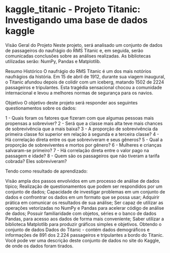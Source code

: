 # kaggle_titanic - Projeto Titanic: Investigando uma base de dados kaggle

Visão Geral do Projeto
Neste projeto, será analisado um conjunto de dados de passageiros do naufrágio do RMS Titanic e, em seguida, serão comunicadas conclusões sobre as análises realizadas. As bibliotecas utilizadas serão: NumPy, Pandas e Matplotlib.

Resumo Histórico
O naufrágio do RMS Titanic é um dos mais notórios naufrágios da história. Em 15 de abril de 1912, durante sua viagem inaugural, o Titanic afundou depois de colidir com um iceberg, matando 1502 de 2224 passageiros e tripulantes. Esta tragédia sensacional chocou a comunidade internacional e levou a melhores normas de segurança para os navios.

Objetivo
O objetivo deste projeto será responder aos seguintes questionamentos sobre os dados:

1 - Quais foram os fatores que fizeram com que algumas pessoas mais propensas a sobreviver?
2 - Será que a classe mais alta teve mais chances de sobrevivência que a mais baixa?
3 - A proporção de sobrevivência da primeira classe foi superior em relação à segunda e a terceira classe?
4 - Há correlação direta entre os que sobreviveram e seus gêneros?
5 - Qual a proporção de sobreviventes e mortos por gênero?
6 - Mulheres e crianças salvaram-se primeiro?
7 - Há correlação direta entre o valor pago na passagem e idade?
8 - Quem são os passageiros que não tiveram a tarifa cobrada? Eles sobreviveram?

Tendo como resultado de aprendizado:

Visão ampla dos passos envolvidos em um processo de análise de dados típico;
Realização de questionamentos que podem ser respondidos por um conjunto de dados;
Capacidade de investigar problemas em um conjunto de dados e confrontrar os dados em um formato que se possa usar;
Adquirir prática em comunicar os resultados de sua análise;
Ser capaz de utilizar as operações vetorizadas no NumPy e Pandas para acelerar código de análise de dados;
Possuir familiaridade com objetos, séries e o banco de dados Pandas, para acesso aos dados de forma mais conveniente;
Saber utilizar a biblioteca Matplotlib para produzir gráficos simples e objetivos.
Obtendo o conjunto de dados
Dados do Titanic - contém dados demográficos e informações de 891 dos 2.224 passageiros e tripulantes a bordo do Titanic. Você pode ver uma descrição deste conjunto de dados no site do Kaggle, de onde os dados foram tirados.
